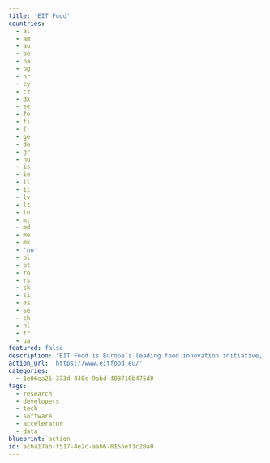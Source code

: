 ```yaml
---
title: 'EIT Food'
countries:
  - al
  - am
  - au
  - be
  - ba
  - bg
  - hr
  - cy
  - cz
  - dk
  - ee
  - fo
  - fi
  - fr
  - ge
  - de
  - gr
  - hu
  - is
  - ie
  - il
  - it
  - lv
  - lt
  - lu
  - mt
  - md
  - me
  - mk
  - 'no'
  - pl
  - pt
  - ro
  - rs
  - sk
  - si
  - es
  - se
  - ch
  - nl
  - tr
  - ua
featured: false
description: 'EIT Food is Europe’s leading food innovation initiative, working to make the food system more sustainable, healthy and trusted by consumers.'
action_url: 'https://www.eitfood.eu/'
categories:
  - 1e06ea25-373d-440c-9abd-408710b475d0
tags:
  - research
  - developers
  - tech
  - software
  - accelerator
  - data
blueprint: action
id: acba17ab-f517-4e2c-aab6-8155ef1c20a0
---
```

